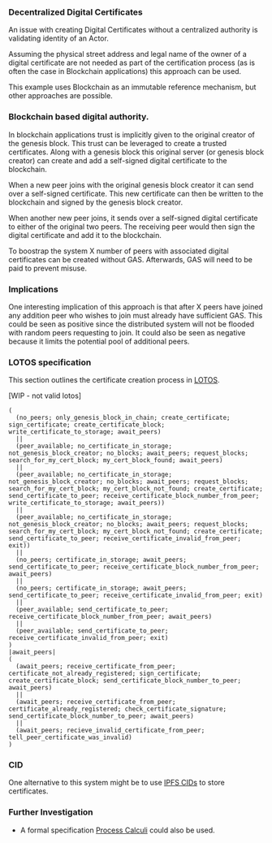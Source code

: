 ### Decentralized Digital Certificates

An issue with creating Digital Certificates without a centralized 
authority is validating identity of an Actor.

Assuming the physical street address and legal name of the owner of
a digital certificate are not needed as part of the certification process
(as is often the case in Blockchain applications) this approach can be used.

This example uses Blockchain as an immutable reference mechanism, but other
approaches are possible.

### Blockchain based digital authority.

In blockchain applications trust is implicitly given to the original
creator of the genesis block. This trust can be leveraged to create
a trusted certificates. Along with a genesis block this original 
server (or genesis block creator) can create and add a self-signed digital 
certificate to the blockchain. 

When a new peer joins with the original genesis block creator it can
send over a self-signed certificate. This new certificate can then
be written to the blockchain and signed by the genesis block creator.

When another new peer joins, it sends over a self-signed digital
certificate to either of the original two peers. The receiving peer
would then sign the digital certificate and add it to the blockchain.

To boostrap the system X number of peers with associated digital 
certificates can be created without GAS. Afterwards, GAS will need 
to be paid to prevent misuse.

### Implications

One interesting implication of this approach is that after X peers have joined
any addition peer who wishes to join must already have sufficient GAS.
This could be seen as positive since the distributed system will not be 
flooded with random peers requesting to join. It could also be seen as
negative because it limits the potential pool of additional peers.

### LOTOS specification

This section outlines the certificate creation process in 
[LOTOS](https://en.wikipedia.org/wiki/Language_Of_Temporal_Ordering_Specification).

[WIP - not valid lotos]

    (
      (no_peers; only_genesis_block_in_chain; create_certificate; sign_certificate; create_certificate_block; write_certificate_to_storage; await_peers)
      ||
      (peer_available; no_certificate_in_storage; not_genesis_block_creator; no_blocks; await_peers; request_blocks; search_for_my_cert_block; my_cert_block_found; await_peers)
      ||
      (peer_available; no_certificate_in_storage; not_genesis_block_creator; no_blocks; await_peers; request_blocks; search_for_my_cert_block; my_cert_block_not_found; create_certificate; send_certificate_to_peer; receive_certificate_block_number_from_peer; write_certificate_to_storage; await_peers))
      ||
      (peer_available; no_certificate_in_storage; not_genesis_block_creator; no_blocks; await_peers; request_blocks; search_for_my_cert_block; my_cert_block_not_found; create_certificate; send_certificate_to_peer; receive_certificate_invalid_from_peer; exit))
      ||
      (no_peers; certificate_in_storage; await_peers; send_certificate_to_peer; receive_certificate_block_number_from_peer; await_peers)
      ||
      (no_peers; certificate_in_storage; await_peers; send_certificate_to_peer; receive_certificate_invalid_from_peer; exit)
      || 
      (peer_available; send_certificate_to_peer; receive_certificate_block_number_from_peer; await_peers)
      ||
      (peer_available; send_certificate_to_peer; receive_certificate_invalid_from_peer; exit)
    )
    |await_peers|
    (
      (await_peers; receive_certificate_from_peer; certificate_not_already_registered; sign_certificate; create_certificate_block; send_certificate_block_number_to_peer; await_peers)
      ||
      (await_peers; receive_certificate_from_peer; certificate_already_registered; check_certificate_signature; send_certificate_block_number_to_peer; await_peers)
      ||
      (await_peers; recieve_invalid_certificate_from_peer; tell_peer_certificate_was_invalid)
    )

### CID

One alternative to this system might be to use 
[IPFS CIDs](https://docs.ipfs.tech/concepts/content-addressing/) 
to store certificates.

### Further Investigation

- A formal specification 
  [Process Calculi](https://en.wikipedia.org/wiki/Language_Of_Temporal_Ordering_Specification)
  could also be used.
